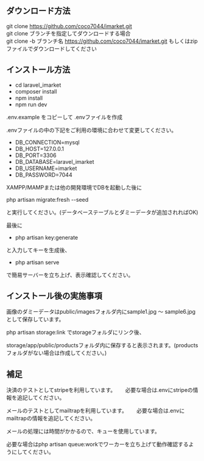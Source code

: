 ## ダウンロード方法

git clone https://github.com/coco7044/imarket.git  
git clone ブランチを指定してダウンロードする場合  
git clone -b ブランチ名 https://github.com/coco7044/imarket.git 
もしくはzipファイルでダウンロードしてください

## インストール方法

- cd laravel_imarket 
- composer install  
- npm install  
- npm run dev  

.env.example をコピーして .envファイルを作成  

.envファイルの中の下記をご利用の環境に合わせて変更してください。  

- DB_CONNECTION=mysql  
- DB_HOST=127.0.0.1  
- DB_PORT=3306  
- DB_DATABASE=laravel_imarket  
- DB_USERNAME=imarket  
- DB_PASSWORD=7044  

XAMPP/MAMPまたは他の開発環境でDBを起動した後に  

php artisan migrate:fresh --seed  

と実行してください。(データベーステーブルとダミーデータが追加されればOK)  

最後に  

- php artisan key:generate  

と入力してキーを生成後、  

- php artisan serve  

で簡易サーバーを立ち上げ、表示確認してください。  

## インストール後の実施事項

画像のダミーデータはpublic/imagesフォルダ内にsample1.jpg ～ sample6.jpgとして保存しています。

php artisan storage:link でstorageフォルダにリンク後、

storage/app/public/productsフォルダ内に保存すると表示されます。(productsフォルダがない場合は作成してください。)


## 補足

決済のテストとしてstripeを利用しています。　　
必要な場合は.envにstripeの情報を追記してください。　　

メールのテストとしてmailtrapを利用しています。　　
必要な場合は.envにmailtrapの情報を追記してください。　　

メールの処理には時間がかかるので、キューを使用しています。　　

必要な場合はphp artisan queue:workでワーカーを立ち上げて動作確認するようにしてください。　　
